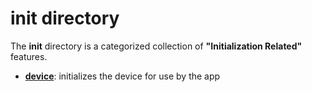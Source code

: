 # init directory

The **init** directory is a categorized collection of **"Initialization Related"**
features.

 - [**device**](device/README.md):    initializes the device for use by the app
